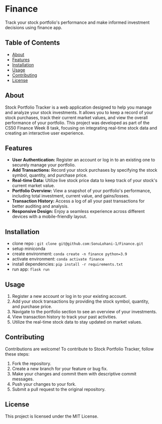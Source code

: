 # Finance

Track your stock portfolio's performance and make informed investment decisions using finance app.

## Table of Contents

- [About](#about)
- [Features](#features)
- [Installation](#installation)
- [Usage](#usage)
- [Contributing](#contributing)
- [License](#license)

## About

Stock Portfolio Tracker is a web application designed to help you manage and analyze your stock investments. It allows you to keep a record of your stock purchases, track their current market values, and view the overall performance of your portfolio. This project was developed as part of the CS50 Finance Week 8 task, focusing on integrating real-time stock data and creating an interactive user experience.

## Features

- **User Authentication:** Register an account or log in to an existing one to securely manage your portfolio.
- **Add Transactions:** Record your stock purchases by specifying the stock symbol, quantity, and purchase price.
- **Real-time Data:** Utilize live stock price data to keep track of your stock's current market value.
- **Portfolio Overview:** View a snapshot of your portfolio's performance, including total investment, current value, and gains/losses.
- **Transaction History:** Access a log of all your past transactions for better auditing and analysis.
- **Responsive Design:** Enjoy a seamless experience across different devices with a mobile-friendly layout.

## Installation
- clone repo : `git clone git@github.com:SonuLohani-1/Finance.git`
- setup miniconda
- create environment: `conda create -n finance python=3.9`
- activate environment: `conda activate finance`
- install dependencies: `pip install -r requirements.txt`
- run app: `flask run`

## Usage
1. Register a new account or log in to your existing account.
2. Add your stock transactions by providing the stock symbol, quantity, and purchase price.
3. Navigate to the portfolio section to see an overview of your investments.
4. View transaction history to track your past activities.
5. Utilize the real-time stock data to stay updated on market values.

## Contributing
Contributions are welcome! To contribute to Stock Portfolio Tracker, follow these steps:

1. Fork the repository.
2. Create a new branch for your feature or bug fix.
3. Make your changes and commit them with descriptive commit messages.
4. Push your changes to your fork.
5. Submit a pull request to the original repository.

## License
This project is licensed under the MIT License.
